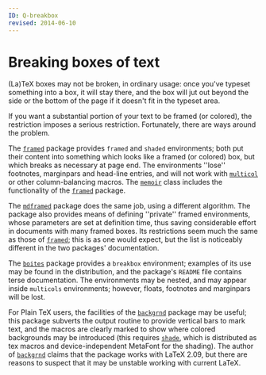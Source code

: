 ```yaml
---
ID: Q-breakbox
revised: 2014-06-10
---
```

# Breaking boxes of text

(La)TeX boxes may not be broken, in ordinary usage: once you've
typeset something into a box, it will stay there, and the box will jut
out beyond the side or the bottom of the page if it doesn't fit in the
typeset area.

If you want a substantial portion of your text to be framed (or
colored), the restriction imposes a serious restriction.
Fortunately, there are ways around the problem.

The [`framed`](https://ctan.org/pkg/framed) package provides `framed` and
`shaded` environments; both put their content into
something which looks like a framed (or colored) box, but which
breaks as necessary at page end.  The environments ''lose'' footnotes,
marginpars and head-line entries, and will not work with
[`multicol`](https://ctan.org/pkg/multicol) or other column-balancing macros.  The
[`memoir`](https://ctan.org/pkg/memoir) class includes the functionality of the
[`framed`](https://ctan.org/pkg/framed) package.

The [`mdframed`](https://ctan.org/pkg/mdframed) package does the same job, using a different
algorithm.  The package also provides means of defining
''private'' framed environments, whose parameters are set at definition
time, thus saving considerable effort in documents with many framed
boxes.  Its restrictions seem much the same as those of
[`framed`](https://ctan.org/pkg/framed); this is as one would expect, but the list is
noticeably different in the two packages' documentation.

The [`boites`](https://ctan.org/pkg/boites) package provides a `breakbox`
environment; examples of its use may be found in the distribution, and
the package's `README` file contains terse documentation.  The
environments may be nested, and may appear inside
`multicols` environments; however, floats, footnotes and
marginpars will be lost.

For Plain TeX users, the facilities of the [`backgrnd`](https://ctan.org/pkg/backgrnd)
package may be useful; this package subverts the output routine to
provide vertical bars to mark text, and the macros are clearly marked
to show where colored backgrounds may be introduced (this requires
[`shade`](https://ctan.org/pkg/shade), which is distributed as tex macros and
device-independent MetaFont for the shading).  The author of
[`backgrnd`](https://ctan.org/pkg/backgrnd) claims that the package works with LaTeX 2.09, but
there are reasons to suspect that it may be unstable working with
current LaTeX.

